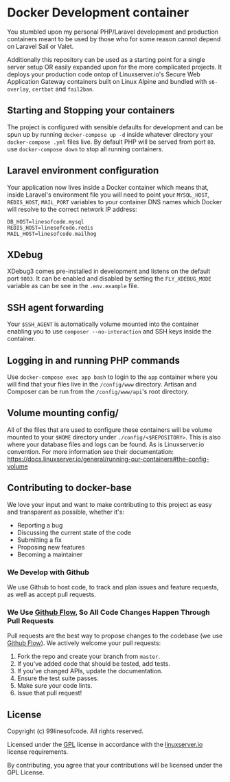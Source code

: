 # Docker Development container

You stumbled upon my personal PHP/Laravel development and production containers meant to be used by those who for some reason cannot depend on Laravel Sail or Valet.

Additionally this repository can be used as a starting point for a single server setup OR easily expanded upon for the more complicated projects. It deploys your production code ontop of Linuxserver.io's Secure Web Application Gateway containers built on Linux Alpine and bundled with `s6-overlay`, `certbot` and `fail2ban`.

## Starting and Stopping your containers

The project is configured with sensible defaults for development and can be spun up by running `docker-compose up -d` inside whatever directory your `docker-compose .yml` files live. By default PHP will be served from port `80`. use `docker-compose down` to stop all running containers.

## Laravel environment configuration

Your application now lives inside a Docker container which means that, inside Laravel's environment file you will need to point your `MYSQL_HOST`, `REDIS_HOST`, `MAIL_PORT` variables to your container DNS names which Docker will resolve to the correct network IP address:

```
DB_HOST=linesofcode.mysql
REDIS_HOST=linesofcode.redis
MAIL_HOST=linesofcode.mailhog
```

## XDebug

XDebug3 comes pre-installed in development and listens on the default port `9003`. It can be enabled and disabled by setting the `FLY_XDEBUG_MODE` variable as can be see in the `.env.example` file.

## SSH agent forwarding

Your `$SSH_AGENT` is automatically volume mounted into the container enabling you to use `composer --no-interaction` and SSH keys inside the container.

## Logging in and running PHP commands

Use `docker-compose exec app bash` to login to the `app` container where you will find that your files live in the `/config/www` directory. Artisan and Composer can be run from the `/config/www/api`'s root directory.

## Volume mounting config/

All of the files that are used to configure these containers will be volume mounted to  your `$HOME` directory under `./config/<$REPOSITORY>`. This is also where your database files and logs can be found. As is Linuxserver.io convention. For more information see their documentation: <https://docs.linuxserver.io/general/running-our-containers#the-config-volume>

## Contributing to docker-base

We love your input and want to make contributing to this project as easy and transparent as possible, whether it's:

- Reporting a bug
- Discussing the current state of the code
- Submitting a fix
- Proposing new features
- Becoming a maintainer

### We Develop with Github

We use Github to host code, to track and plan issues and feature requests, as well as accept pull requests.

### We Use [Github Flow](https://docs.github.com/en/get-started/quickstart/github-flow), So All Code Changes Happen Through Pull Requests

Pull requests are the best way to propose changes to the codebase (we use [Github Flow](https://docs.github.com/en/get-started/quickstart/github-flow)). We actively welcome your pull requests:

1. Fork the repo and create your branch from `master`.
2. If you've added code that should be tested, add tests.
3. If you've changed APIs, update the documentation.
4. Ensure the test suite passes.
5. Make sure your code lints.
6. Issue that pull request!

## License

Copyright (c) 99linesofcode. All rights reserved.

Licensed under the [GPL](LICENSE) license in accordance with the [linuxserver.io](https://linuxserver.io) license requirements.

By contributing, you agree that your contributions will be licensed under the GPL License.
